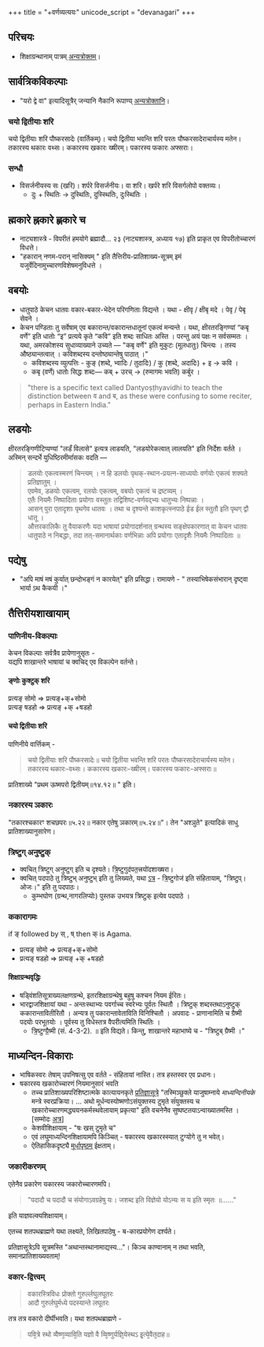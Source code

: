 +++
title = "+वर्णव्यत्ययः"
unicode_script = "devanagari"
+++

## परिचयः
- शिक्षाग्रन्थानाम् पात्रम् [अन्यत्रोक्तम्](../shixaa/uchchAraNa-parivartanam/)।

## सार्वत्रिकविकल्पाः
- "यरो द्वे वा" इत्यादिसूत्रैर् जन्यानि नैकानि रूपाण्य् [अन्यत्रोक्तानि](yaro_dve)।

### चयो द्वितीयाः शरि
चयो द्वितीयाः शरि पौष्करसादेः (वार्तिकम्)। चयो द्वितीया भवन्ति शरि परतः पौष्करसादेराचार्यस्य मतेन। तकारस्य थकारः वथ्सः। ककारस्य खकारः ख्षीरम्। पकारस्य फकारः अफ्सराः। 

### सन्धौ
- विसर्जनीयस्य सः (खरि)। शर्परे विसर्जनीयः। वा शरि। खर्परे शरि विसर्गलोपो वक्तव्यः।
  - दुः + स्थितिः →‌ दुस्थितिः, दुस्स्थितिः, दुःस्थितिः ।

## ह्मकारे ह्नकारे ह्णकारे च
- नाट्यशास्त्रे - विपरीतं हमयोगे ब्रह्मादौ… २३ (नाट्यशास्त्र, अध्याय १७) इति प्राकृत एव विपरीतोच्चारणं विधत्ते।
- "हकारान् नणम-परान् नासिक्यम् " इति तैत्तिरीय-प्रातिशाख्य-सूत्रम् इमं यजुर्वेदिनामुच्चारणविशेषमनुविधत्ते ।

## वबयोः
- धातुपाठे केचन धातवः वकार-बकार-भेदेन परिगणिताः विद्यन्ते । यथा - क्षीवृ / क्षीबृ मदे । पेवृ / पेबृ सेवने ।
- केचन पण्डिताः तु सर्वेषाम् एव बकारान्त/वकारान्तधातूनां एकत्वं मन्यन्ते । यथा, क्षीरतरङ्गिण्यां “कबृ वर्णे” इति धातोः “इ” प्रत्यये कृते “कवि” इति शब्दः साधितः अस्ति । परन्तु अयं पक्षः न सर्वसम्मतः । यथा, अमरकोशस्य सुधाव्याख्याने उच्यते — "कबृ वर्णे" इति मुकुटः (मूलधातुः) चिन्त्यः । तस्य औष्ठ्यान्तत्वात् । कविशब्दस्य दन्तोष्ठ्यान्तेषु पाठात् ।"
  - कविशब्दस्य व्युत्पत्तिः - कुङ् (शब्दे, भ्वादिः / तुदादिः) / कु (शब्दे, अदादिः) + इ → कवि ।
  - कबृ (वर्णे) धातोः सिद्धः शब्दः— कब् + उरच् → (रुमागमः भवति) कर्बुर ।

> "there is a specific text called Dantyoṣṭhyavidhi to teach the distinction between व and ब, as these were confusing to some reciter, perhaps in Eastern India."

## लडयोः
क्षीरतरङ्गिणीटिप्पण्यां "लडँ विलासे" इत्यत्र लाडयति, "लडयोरेकत्वात् लालयति" इति निर्देशः वर्तते । अस्मिन् सन्दर्भे  युधिष्ठिरमीमांंसकः वदति — 

> डलयोः एकत्वस्मरणं चिन्त्यम् । न हि डलयोः पृथक्-स्थान-प्रयत्न-साध्ययोः वर्णयोः एकत्वं शक्यते प्रतिज्ञातुम् ।  
> एवमेव, डळयोः एकत्वम्, रलयोः एकत्वम्, वबयोः एकत्वं च द्रष्टव्यम् ।  
> एतैः नियमैः निष्पादिताः प्रयोगाः वस्तुतः तद्विशिष्ट-वर्णवद्भ्यः धातुभ्यः निष्पन्नाः ।  
> आसन् पुरा एतादृशाः पृथगेव धातवः । तथा च दृश्यन्ते काशकृत्स्नपाठे ईड ईल स्तुतौ इति पृथग् द्वौ धातू ।  
> औत्तरकालिकैः तु वैयाकरणैः यदा भाषायां प्रयोगादर्शनात् ग्रन्थस्य सङ्क्षेपकारणात् वा केचन धातवः धातुपाठे न निबद्धाः, तदा तत्-समानार्थकाः वर्णभिन्नाः अपि प्रयोगाः एतादृशैः नियमैः निष्पादिताः ॥


## पद्येषु
- "अपि माषं मषं कुर्यात् छन्दोभङ्गं न कारयेत्" इति प्रसिद्धा। रामायणे - " तस्याभिषेकसंभारान् दृष्ट्वा भार्या ऽथ कैकयी ।"

## तैत्तिरीयशाखायाम्
### पाणिनीय-विकल्पाः
केचन विकल्पाः सर्वत्रैव प्रायेणानुसृतः -  
यद्यपि शाखान्तरे भाषायां च क्वचिद् एव विकल्पेन वर्तन्ते।

#### ङ्णोः कुक्टुक् शरि
प्रत्यङ् सोमो => प्रत्यङ्+क्+सोमो  
प्रत्यङ् षडहो => प्रत्यङ् +क् +षडहो

#### चयो द्वितीयाः शरि
पाणिनीये वार्त्तिकम् - 

> चयो द्वितीयाः शरि पौष्करसादेः॥ चयो द्वितीया भवन्ति शरि परतः पौष्करसादेराचार्यस्य मतेन। तकारस्य थकारः-वथ्सः। ककारस्य खकारः-ख्षीरम्। पकारस्य फकारः-अफ्सराः॥

प्रातिशाख्ये "प्रथम ऊष्मपरो द्वितीयम्॥१४.१२॥ " इति।

### नकारस्य ञकारः
"तकारश्चकारꣳ शचछपरः॥५.२२॥ नकार एतेषु ञकारम्॥५.२४॥"। तेन "अश्ञुते" इत्यादिकं साधु प्रातिशाख्यानुसारेण। 

### त्रिष्टुग् अनुष्टुक्
- क्वचित् त्रिष्टुग् अनुष्टुग् इति च दृश्यते।  त्रि॒ष्टुगुद॑पत॒त्त्रयो॑दशाख्षरा।
- क्वचित् पदपाठे तु त्रिष्टुभ् अनुष्टुभ् इति तु लिख्यते, यथा [ऽत्र](https://archive.org/details/taittiriyasamhitavolume1114commentaryofbhattabhaskaramahadevashastria.universityofmysore_202003_31_A/page/n175/mode/2up) -  त्रि॒ष्टुगोज॑ इति संहितायाम्, "त्रिष्टुप्। ओजः।" इति तु पदपाठः। 
  - कुम्भघोण (ग्रन्थ,नागरलिप्योः) पुस्तक उभयत्र त्रिष्टुक् इत्येव पदपाठे । 

### ककारागमः
if ङ्  followed by  स् ,   ष्   then  क्  is Agama.

-  प्रत्यङ् सोमो => प्रत्यङ्+क्+सोमो
-  प्रत्यङ् षडहो => प्रत्यङ् +क् +षडहो

#### शिक्षाग्रन्थवृद्धिः
- षड्विंशतिसूत्राख्यलक्षणग्रन्थे, इतरशिक्षाग्रन्थेषु बहुषु कश्चन नियम ईरितः।
- भारद्वाजशिक्षायां यथा - अन्तःस्थाभ्यः पवर्गाच्च स्वरेभ्यः पूर्वतः स्थितौ । त्रिष्टुक् शब्दस्तथाऽनुष्टुक् ककारान्तावितीरितौ । अन्यत्र तु पकारान्तावेताविति विनिश्चितौ । अपवादः -  प्राणानामिति च ग्रैष्मी पदयोः परभूतयोः । पूर्वस्य तु विधेस्तत्र वैपरीत्यमिति स्थितिः ।
  - त्रि॒ष्टुग्ग्रै॒ष्मी (सं. 4-3-2). ॥ इति विद्यते। किन्तु, शाखान्तरे महाभाष्ये च - "त्रिष्टुब् ग्रैष्मी ।"

## माध्यन्दिन-विकाराः
- भाषिकस्वरः तेषाम् उपनिषत्सु एव वर्तते \- संहितायां नास्ति। तत्र हस्तस्वर एव प्रधानः।
- षकारस्य खकारोच्चारणं नियमानुसारं भवति
    - तच्च प्रातिशाख्यपरिशिष्टात्मके कात्यायनकृते [प्रतिज्ञासूत्रे](http://vedicreserve.mum.edu/shiksha/pratijna_sutram.pdf) "तस्मिञ्छुक्ले याजुषाम्नाये _माध्यन्दिनीयके_ मन्त्रे स्वरप्रक्रिया। ... अथो मूर्धन्यस्योष्मणोऽसंयुक्तस्य टुमृते संंयुक्तस्य च खकारोच्चारणमद्ध्ययनकर्मस्थवेलायाम् प्रकृत्या" इति वचनेनैव सुष्पष्टतयाऽन्वाख्यातमस्ति । \[सम्मोदः [अत्र](https://twitter.com/sammodacharya/status/953073357037031424)\]
    - केशवीशिक्षायाम् - "षः खस् टुमृते च"
    - एवं लघुमाध्यन्दिनशिक्षायामपि किञ्चित् - षकारस्य खकारस्स्यात् टुग्योगे तु न भवेत्।
    - ऐतिहासिकदृष्ट्यै [मूर्धापृष्ठम्](../mUrdhA/) ईक्षताम्।

### जकारीकरणम्
एतेनैव प्रकारेण यकारस्य जकारोच्चारणमपि।

> "पदादौ च पदादौ च संयोगाऽवग्रहेषु यः। 
> जशब्द इति विज्ञेयो योऽन्यः स य इति स्मृतः ॥......" 

इति याज्ञवल्क्यशिक्षायाम्।

एतच्च शतपथब्राह्मणे यथा लक्ष्यते, लिखितपाठेषु - ॺ-कारप्रयोगेण दर्श्यते। 

प्रतिज्ञासूत्रेऽपि सूत्रमस्ति "अथान्तस्थानामाद्यस्य..."।
किञ्च काण्वानाम् न तथा भवति, समानप्रातिशाख्यवताम्!  


### वकार-द्वित्त्वम्
> वकारस्त्रिविधः प्रोक्तो गुरुर्ल्लघुलघूतरः  
आदौ गुरुर्लघुर्मध्ये पदस्यान्ते लघूतरः

तत्र तत्र वकारो दीर्घीभवति। यथा शतपथब्राह्मणे - 

> पवि᳘त्रे स्थो व्वैष्ण᳘व्यावि᳘ति यज्ञो वै व्वि᳘ष्णुर्यज्ञि᳘येस्थऽ इ᳘त्ये᳘वैत᳘दाह॥

